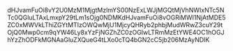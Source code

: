 dHJvamFuOi8vY2U0MzM1MjgtMzlmYS00NzExLWJjMGQtMjVhNWIxNTc5NTc0QGluLTAxLmxpY29tLm1sOjg0NDMKdHJvamFuOi8vOGRiMWI1NjAtMDE5ZC0xMWVkLThiZGYtMTIzOWQwMjU1MjcyQHRyb2phbjMudWRwZ3cuY29tOjQ0Mwp0cm9qYW46Ly8xYzFjNGZhZC0zOGIwLTRmMzEtYWE4OC1hOGJhYzZhODFkMGNAaGluZXQueG4tLXo0cTQ4bGN2cC5jb206MzAyNDIK